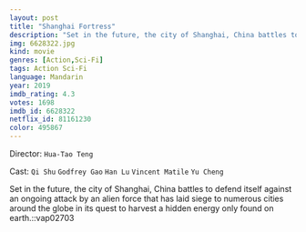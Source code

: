 ```yaml
---
layout: post
title: "Shanghai Fortress"
description: "Set in the future, the city of Shanghai, China battles to defend itself against an ongoing attack by an alien force that has laid siege to numerous cities around the globe in its quest to harvest a hidden energy only found on earth..."
img: 6628322.jpg
kind: movie
genres: [Action,Sci-Fi]
tags: Action Sci-Fi 
language: Mandarin
year: 2019
imdb_rating: 4.3
votes: 1698
imdb_id: 6628322
netflix_id: 81161230
color: 495867
---
```

Director: `Hua-Tao Teng`  

Cast: `Qi Shu` `Godfrey Gao` `Han Lu` `Vincent Matile` `Yu Cheng` 

Set in the future, the city of Shanghai, China battles to defend itself against an ongoing attack by an alien force that has laid siege to numerous cities around the globe in its quest to harvest a hidden energy only found on earth.::vap02703
